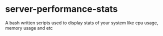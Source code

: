 # server-performance-stats
A bash written scripts used to display stats of your system like cpu usage, memory usage and etc
